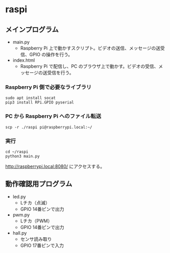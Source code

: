 # raspi

## メインプログラム

- main.py
  - Raspberry Pi 上で動かすスクリプト。ビデオの送信、メッセージの送受信、GPIO の操作を行う。
- index.html
  - Raspberry Pi で配信し、PC のブラウザ上で動かす。ビデオの受信、メッセージの送受信を行う。

### Raspberry Pi 側で必要なライブラリ

```
sudo apt install socat
pip3 install RPi.GPIO pyserial
```

### PC から Raspberry Pi へのファイル転送

```
scp -r ./raspi pi@raspberrypi.local:~/
```

### 実行

```
cd ~/raspi
python3 main.py
```

http://raspberrypi.local:8080/ にアクセスする。

## 動作確認用プログラム

- led.py
  - Lチカ（点滅）
  - GPIO 14番ピンで出力
- pwm.py
  - Lチカ（PWM）
  - GPIO 14番ピンで出力
- hall.py
  - センサ読み取り
  - GPIO 17番ピンで入力
